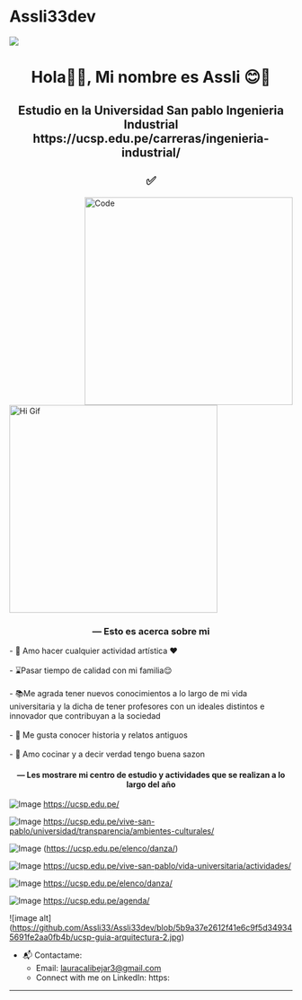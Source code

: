 # Assli33dev
<img src="banner.png">

<h1 align="center">Hola👋🏻, Mi nombre es Assli 😊👀</h1>
<h2 align="center">Estudio en la Universidad San pablo Ingenieria Industrial https://ucsp.edu.pe/carreras/ingenieria-industrial/ <br><br> ✅ </h2>

<img src="code.png" align='right' width="370" height="370" alt="Code">
<img src="https://i.pinimg.com/originals/31/84/fd/3184fddee90fc94780ca6618c52713ca.gif" width="370" height="370" alt="Hi Gif">
<h3 align="center"> — Esto es acerca sobre mi </h3>
- 💃 Amo hacer cualquier actividad artística ❤️<br><br>
- ⌛Pasar tiempo de calidad con mi familia😌 <br><br>
- 📚Me agrada tener nuevos conocimientos a lo largo de mi vida universitaria y la dicha de tener profesores con un ideales distintos e innovador que contribuyan a la sociedad <br><br>
- 👾 Me gusta conocer historia y relatos antiguos <br><br>
- 🥞 Amo cocinar y a decir verdad tengo buena sazon <a 
- ⚡ En mis tiempos libres veo los simsomps o cualquier serie que me agrade 😅<br><br>
<h4 align="center"> — Les mostrare mi centro de estudio y actividades que se realizan a lo largo del año</h4>

![Image](https://github.com/user-attachments/assets/329f844a-9820-482e-b381-f4e9cf70578d)
https://ucsp.edu.pe/

![Image](https://github.com/user-attachments/assets/548daabb-7b4a-4b86-a3d0-faa2c2cc0679)
https://ucsp.edu.pe/vive-san-pablo/universidad/transparencia/ambientes-culturales/


![Image](https://github.com/user-attachments/assets/ae2bd38d-38fe-4d0b-91e8-8b048533fb1e)
(https://ucsp.edu.pe/elenco/danza/)


![Image](https://github.com/user-attachments/assets/151ce816-0156-493d-8d28-79915c3d8097)
https://ucsp.edu.pe/vive-san-pablo/vida-universitaria/actividades/

![Image](https://github.com/user-attachments/assets/ef397f65-c309-45dc-8c9c-d28fad85b979)
https://ucsp.edu.pe/elenco/danza/

![Image](https://github.com/user-attachments/assets/a1bc681e-0cca-42d0-9f52-a381058b263e)
https://ucsp.edu.pe/agenda/

![image alt] (https://github.com/Assli33/Assli33dev/blob/5b9a37e2612f41e6c9f5d349345691fe2aa0fb4b/ucsp-guia-arquitectura-2.jpg) 










- 📬 Contactame:<br>
  - Email: lauracalibejar3@gmail.com <br>
  - Connect with me on LinkedIn: https:


------

<br>

